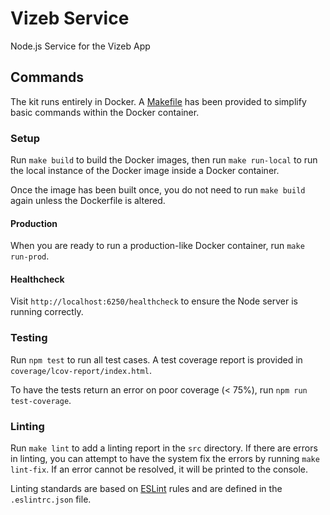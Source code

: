 # Vizeb Service

Node.js Service for the Vizeb App

## Commands

The kit runs entirely in Docker.  A [Makefile](Makefile) has been provided to simplify basic commands within the Docker container.

### Setup

Run `make build` to build the Docker images, then run `make run-local` to run the local instance of the Docker image inside a Docker container.

Once the image has been built once, you do not need to run `make build` again unless the Dockerfile is altered.

#### Production

When you are ready to run a production-like Docker container, run `make run-prod`.

#### Healthcheck

Visit `http://localhost:6250/healthcheck` to ensure the Node server is running correctly.

### Testing

Run `npm test` to run all test cases. A test coverage report is provided in `coverage/lcov-report/index.html`.

To have the tests return an error on poor coverage (< 75%), run `npm run test-coverage`.

### Linting

Run `make lint` to add a linting report in the `src` directory.  If there are errors in linting, you can attempt to have the system fix the errors by running `make lint-fix`.  If an error cannot be resolved, it will be printed to the console.

Linting standards are based on [ESLint](http://eslint.org/docs/rules/) rules and are defined in the `.eslintrc.json` file.
